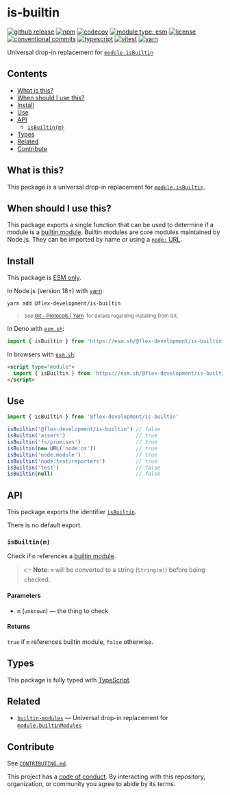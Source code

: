 # is-builtin

[![github release](https://img.shields.io/github/v/release/flex-development/is-builtin.svg?include_prereleases\&sort=semver)](https://github.com/flex-development/is-builtin/releases/latest)
[![npm](https://img.shields.io/npm/v/@flex-development/is-builtin.svg)](https://npmjs.com/package/@flex-development/is-builtin)
[![codecov](https://codecov.io/github/flex-development/is-builtin/branch/main/graph/badge.svg?token=MQ427OD7XD)](https://codecov.io/github/flex-development/is-builtin)
[![module type: esm](https://img.shields.io/badge/module%20type-esm-brightgreen)](https://github.com/voxpelli/badges-cjs-esm)
[![license](https://img.shields.io/github/license/flex-development/is-builtin.svg)](LICENSE.md)
[![conventional commits](https://img.shields.io/badge/-conventional%20commits-fe5196?logo=conventional-commits\&logoColor=ffffff)](https://conventionalcommits.org)
[![typescript](https://img.shields.io/badge/-typescript-3178c6?logo=typescript\&logoColor=ffffff)](https://typescriptlang.org)
[![vitest](https://img.shields.io/badge/-vitest-6e9f18?style=flat\&logo=vitest\&logoColor=ffffff)](https://vitest.dev)
[![yarn](https://img.shields.io/badge/-yarn-2c8ebb?style=flat\&logo=yarn\&logoColor=ffffff)](https://yarnpkg.com)

Universal drop-in replacement for [`module.isBuiltin`][moduleisbuiltin]

## Contents

- [What is this?](#what-is-this)
- [When should I use this?](#when-should-i-use-this)
- [Install](#install)
- [Use](#use)
- [API](#api)
  - [`isBuiltin(m)`](#isbuiltinm)
- [Types](#types)
- [Related](#related)
- [Contribute](#contribute)

## What is this?

This package is a universal drop-in replacement for [`module.isBuiltin`][moduleisbuiltin].

## When should I use this?

This package exports a single function that can be used to determine if a module is a [builtin module][builtin]. Builtin
modules are core modules maintained by Node.js. They can be imported by name or using a [`node:` URL][node-url].

## Install

This package is [ESM only][esm].

In Node.js (version 18+) with [yarn][]:

```sh
yarn add @flex-development/is-builtin
```

<blockquote>
  <small>
    See <a href='https://yarnpkg.com/protocol/git'>Git - Protocols | Yarn</a>
    &nbsp;for details regarding installing from Git.
  </small>
</blockquote>

In Deno with [`esm.sh`][esmsh]:

```ts
import { isBuiltin } from 'https://esm.sh/@flex-development/is-builtin'
```

In browsers with [`esm.sh`][esmsh]:

```html
<script type="module">
  import { isBuiltin } from 'https://esm.sh/@flex-development/is-builtin'
</script>
```

## Use

```ts
import { isBuiltin } from '@flex-development/is-builtin'

isBuiltin('@flex-development/is-builtin') // false
isBuiltin('assert')                       // true
isBuiltin('fs/promises')                  // true
isBuiltin(new URL('node:os'))             // true
isBuiltin('node:module')                  // true
isBuiltin('node:test/reporters')          // true
isBuiltin('test')                         // false
isBuiltin(null)                           // false
```

## API

This package exports the identifier [`isBuiltin`](#isbuiltinm).

There is no default export.

### `isBuiltin(m)`

Check if `m` references a [builtin module][builtin].

> 👉 **Note**: `m` will be converted to a string (`String(m)`) before being checked.

#### Parameters

- `m` (`unknown`) — the thing to check

#### Returns

`true` if `m` references builtin module, `false` otherwise.

## Types

This package is fully typed with [TypeScript][].

## Related

- [`builtin-modules`][builtin-modules]
  — Universal drop-in replacement for [`module.builtinModules`][modulebuiltinmodules]

## Contribute

See [`CONTRIBUTING.md`](./CONTRIBUTING.md).

This project has a [code of conduct](./CODE_OF_CONDUCT.md). By interacting with this repository, organization, or
community you agree to abide by its terms.

[builtin-modules]: https://github.com/flex-development/builtin-modules

[builtin]: https://nodejs.org/api/esm.html#builtin-modules

[esm]: https://gist.github.com/sindresorhus/a39789f98801d908bbc7ff3ecc99d99c

[esmsh]: https://esm.sh

[modulebuiltinmodules]: https://nodejs.org/api/module.html#modulebuiltinmodules

[moduleisbuiltin]: https://nodejs.org/api/module.html#moduleisbuiltinmodulename

[node-url]: https://nodejs.org/api/esm.html#node-imports

[typescript]: https://www.typescriptlang.org

[yarn]: https://yarnpkg.com
